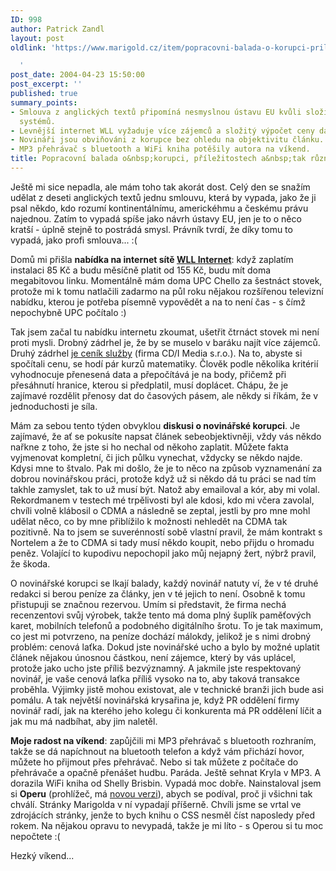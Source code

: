 ```yaml
---
ID: 998
author: Patrick Zandl
layout: post
oldlink: 'https://www.marigold.cz/item/popracovni-balada-o-korupci-prilezitostech-a-tak-ruzne

  '
post_date: 2004-04-23 15:50:00
post_excerpt: ''
published: true
summary_points:
- Smlouva z anglických textů připomíná nesmyslnou ústavu EU kvůli složitosti právních
  systémů.
- Levnější internet WLL vyžaduje více zájemců a složitý výpočet ceny dat.
- Novináři jsou obviňováni z korupce bez ohledu na objektivitu článku.
- MP3 přehrávač s bluetooth a WiFi kniha potěšily autora na víkend.
title: Popracovní balada o&nbsp;korupci, příležitostech a&nbsp;tak různě
---
```


<p>
Ještě mi sice nepadla, ale mám toho tak akorát dost. Celý den se snažím udělat z deseti anglických textů jednu smlouvu, která by vypada, jako že ji psal někdo, kdo rozumí kontinentálnímu, americkéhmu a českému právu najednou. Zatím to vypadá spíše jako návrh ústavy EU, jen je to o něco kratší - úplně stejně to postrádá smysl. Právník tvrdí, že díky tomu to vypadá, jako profi smlouva... :(</p>

<p>
Domů mi přišla <STRONG>nabídka na internet sítě </STRONG><A href="http://user.wll.cz/tarify/" target=_blank><STRONG>WLL Internet</STRONG></A>: když zaplatím instalaci 85 Kč a budu měsíčně platit od 155 Kč, budu mít doma megabitovou linku. Momentálně mám doma UPC Chello za šestnáct stovek, protože mi k tomu natlačili zadarmo na půl roku nějakou rozšířenou televizní nabídku, kterou je potřeba písemně vypovědět a na to není čas - s čímž nepochybně UPC počítalo :)</p>

<p>
Tak jsem začal tu nabídku internetu zkoumat, ušetřit čtrnáct stovek mi není proti mysli. Drobný zádrhel je, že by se muselo v baráku najít více zájemců. Druhý zádrhel <A href="http://user.wll.cz/tarify/tarify.asp?m=1&amp;p=h&amp;t=1" target=_blank>je ceník služby</A> (firma CD/I Media s.r.o.). Na to, abyste si spočítali cenu, se hodí pár kurzů matematiky. Člověk podle několika kritérií vyhodnocuje přenesená data a přepočítává je na body, přičemž při přesáhnutí hranice, kterou si předplatil, musí doplácet. Chápu, že je zajímavé rozdělit přenosy dat do časových pásem, ale někdy si říkám, že v jednoduchosti je síla. </p>

<p>
Mám za sebou tento týden&#160;obvyklou <STRONG>diskusi o novinářské korupci</STRONG>. Je zajímavé, že ať se pokusíte napsat článek sebeobjektivněji, vždy vás někdo nařkne z toho, že jste si ho nechal od někoho zaplatit. Můžete fakta vyjmenovat kompletní, či jich půlku vynechat, vždycky se někdo najde. Kdysi mne to štvalo. Pak mi došlo, že je to něco na způsob vyznamenání za dobrou novinářskou práci, protože když už si někdo dá tu práci se nad tím takhle zamyslet, tak to už musí být. Natož aby emailoval a kór, aby mi volal. Rekordmanem v testech mé trpělivosti byl ale kdosi, kdo mi včera zavolal, chvíli volně klábosil o CDMA a následně se zeptal, jestli by pro mne mohl udělat něco, co by mne přiblížilo k možnosti nehledět na CDMA tak pozitivně. Na to jsem se suverénností sobě vlastní pravil, že mám kontrakt s Nortelem a že to CDMA si tady musí někdo koupit, nebo přijdu o hromadu peněz. Volající to kupodivu nepochopil jako můj nejapný žert, nýbrž pravil, že škoda.</p>

<p>
O novinářské korupci se lkají balady, každý novinář natuty ví, že v té druhé redakci si berou peníze za články, jen v té jejich to není. Osobně k tomu přistupuji se značnou rezervou. Umím si představit, že firma nechá recenzentovi svůj výrobek, takže tento má doma plný šuplík paměťových karet, mobilních telefonů a podobného digitálního šrotu. To je tak maximum, co jest mi potvrzeno, na peníze dochází málokdy, jelikož je s nimi drobný problém: cenová laťka. Dokud jste novinářské ucho a bylo by možné uplatit článek nějakou únosnou částkou, není zájemce, který by vás uplácel, protože jako ucho jste příliš bezvýznamný. A jakmile jste respektovaný novinář, je vaše cenová laťka příliš vysoko na to, aby taková transakce proběhla. Výjimky jistě mohou existovat, ale v technické branži jich bude asi pomálu. A tak největší novinářská krysařina je, když PR oddělení firmy novinář radí, jak na kterého jeho kolegu či konkurenta má PR oddělení líčit a jak mu má nadbíhat, aby jim naletěl. </p>

<p>

<p>
<STRONG>Moje radost na víkend</STRONG>: zapůjčili mi MP3 přehrávač s bluetooth rozhraním, takže se dá napíchnout na bluetooth telefon a když vám přichází hovor, můžete ho přijmout přes přehrávač. Nebo si tak můžete z počítače do přehrávače a opačně přenášet hudbu. Paráda. Ještě sehnat Kryla v MP3. A dorazila WiFi kniha od Shelly Brisbin. Vypadá moc dobře. Nainstaloval jsem si <STRONG>Operu</STRONG> (prohlížeč, má <A href="http://www.opera.com/">novou verzi</A>), abych se podíval, proč ji všichni tak chválí. Stránky Marigolda v ní vypadají příšerně. Chvíli jsme se vrtal ve zdrojácích stránky, jenže to bych knihu o CSS nesměl číst naposledy před rokem. Na nějakou opravu to nevypadá, takže je mi líto - s Operou si tu moc nepočtete :( </p>

<p>
Hezký víkend...</p>